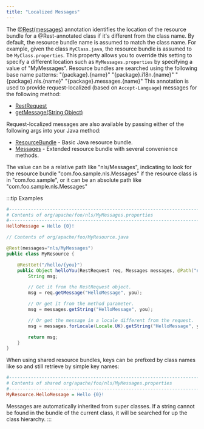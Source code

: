 ```yaml
---
title: "Localized Messages"
---
```


The [@Rest(messages)]({{API_DOCS}}/org/apache/juneau/rest/annotation/Rest.html#messages) annotation identifies the location of the resource bundle for a @Rest-annotated class if it's different from the class name.
By default, the resource bundle name is assumed to match the class name.
For example, given the class `MyClass.java`, the resource bundle is assumed to be `MyClass.properties`.
This property allows you to override this setting to specify a different location such as `MyMessages.properties` by specifying a value of "MyMessages".
Resource bundles are searched using the following base name patterns: "\{package\}.\{name\}" "\{package\}.i18n.\{name\}" "\{package\}.nls.\{name\}" "\{package\}.messages.\{name\}" This annotation is used to provide request-localized (based on `Accept-Language`) messages for the following method:

- [RestRequest]({{API_DOCS}}/org/apache/juneau/rest/RestRequest.html)
- [getMessage(String,Object)]({{API_DOCS}}/org/apache/juneau/rest/RestRequest.html#getMessage(String,Object...))

Request-localized messages are also available by passing either of the following args into your Java method:

- [ResourceBundle]({{API_DOCS}}/java/util/ResourceBundle.html) - Basic Java resource bundle.
- [Messages]({{API_DOCS}}/org/apache/juneau/cp/Messages.html) - Extended resource bundle with several convenience methods.

The value can be a relative path like "nls/Messages", indicating to look for the resource bundle "com.foo.sample.nls.Messages" if the resource class is in "com.foo.sample", or it can be an absolute path like "com.foo.sample.nls.Messages"

:::tip Examples
```ini
#--------------------------------------------------------------------------------
# Contents of org/apache/foo/nls/MyMessages.properties
#--------------------------------------------------------------------------------
HelloMessage = Hello {0}!
```

```java
// Contents of org/apache/foo/MyResource.java

@Rest(messages="nls/MyMessages")
public class MyResource {

    @RestGet("/hello/{you}")
    public Object helloYou(RestRequest req, Messages messages, @Path("name") String you) {
        String msg;

        // Get it from the RestRequest object.
        msg = req.getMessage("HelloMessage", you);

        // Or get it from the method parameter.
        msg = messages.getString("HelloMessage", you);

        // Or get the message in a locale different from the request.
        msg = messages.forLocale(Locale.UK).getString("HelloMessage", you);

        return msg;
    }
}
```

When using shared resource bundles, keys can be prefixed by class names like so and still retrieve by simple
key names:

```ini
#--------------------------------------------------------------------------------
# Contents of shared org/apache/foo/nls/MyMessages.properties
#--------------------------------------------------------------------------------
MyResource.HelloMessage = Hello {0}!
```

Messages are automatically inherited from super classes.  If a string cannot be found in the bundle of the current
class, it will be searched for up the class hierarchy.
:::